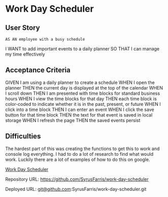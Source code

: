 # Work Day Scheduler

## User Story
    AS AN employee with a busy schedule
I WANT to add important events to a daily planner
SO THAT I can manage my time effectively

## Acceptance Criteria
GIVEN I am using a daily planner to create a schedule
WHEN I open the planner
THEN the current day is displayed at the top of the calendar
WHEN I scroll down
THEN I am presented with time blocks for standard business hours
WHEN I view the time blocks for that day
THEN each time block is color-coded to indicate whether it is in the past, present, or future
WHEN I click into a time block
THEN I can enter an event
WHEN I click the save button for that time block
THEN the text for that event is saved in local storage
WHEN I refresh the page
THEN the saved events persist

## Difficulties

The hardest part of this was creating the functions to get this to work and console log everything. I had to do a lot of research to find what would work. Luckily there are a lot of examples of how to do this on google.

[Work Day Scheduler](./assets/imgs/work%20day%20scheduler.png "Work Day Scheduler!")



Repository URL:
https://github.com/SyrusFarris/work-day-scheduler

Deployed URL:
git@github.com:SyrusFarris/work-day-scheduler.git